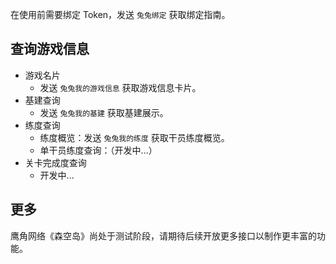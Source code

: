 在使用前需要绑定 Token，发送 `兔兔绑定` 获取绑定指南。

## 查询游戏信息

- 游戏名片
    - 发送 `兔兔我的游戏信息` 获取游戏信息卡片。
- 基建查询
    - 发送 `兔兔我的基建` 获取基建展示。
- 练度查询
    - 练度概览：发送 `兔兔我的练度` 获取干员练度概览。
    - 单干员练度查询：（开发中...）
- 关卡完成度查询
    - 开发中...

## 更多

鹰角网络《森空岛》尚处于测试阶段，请期待后续开放更多接口以制作更丰富的功能。
